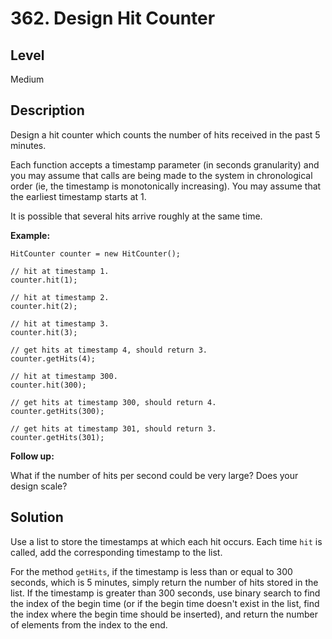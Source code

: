 # 362. Design Hit Counter
## Level
Medium

## Description
Design a hit counter which counts the number of hits received in the past 5 minutes.

Each function accepts a timestamp parameter (in seconds granularity) and you may assume that calls are being made to the system in chronological order (ie, the timestamp is monotonically increasing). You may assume that the earliest timestamp starts at 1.

It is possible that several hits arrive roughly at the same time.

**Example:**
```
HitCounter counter = new HitCounter();

// hit at timestamp 1.
counter.hit(1);

// hit at timestamp 2.
counter.hit(2);

// hit at timestamp 3.
counter.hit(3);

// get hits at timestamp 4, should return 3.
counter.getHits(4);

// hit at timestamp 300.
counter.hit(300);

// get hits at timestamp 300, should return 4.
counter.getHits(300);

// get hits at timestamp 301, should return 3.
counter.getHits(301);
```

**Follow up:**

What if the number of hits per second could be very large? Does your design scale?

## Solution
Use a list to store the timestamps at which each hit occurs. Each time `hit` is called, add the corresponding timestamp to the list.

For the method `getHits`, if the timestamp is less than or equal to 300 seconds, which is 5 minutes, simply return the number of hits stored in the list. If the timestamp is greater than 300 seconds, use binary search to find the index of the begin time (or if the begin time doesn't exist in the list, find the index where the begin time should be inserted), and return the number of elements from the index to the end.
